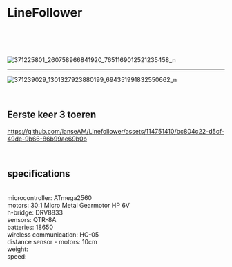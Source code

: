 # LineFollower
<br />

<br />
<br />

![371225801_260758966841920_7651169012521235458_n](https://github.com/lanseAM/Linefollower/assets/114751410/68f9d8bb-5088-4be0-8f8e-e530b8b7f81e)

---
![371239029_1301327923880199_694351991832550662_n](https://github.com/lanseAM/Linefollower/assets/114751410/4153e38a-8d02-4a6a-babb-5df909d9b6a0)
 







<br />

## Eerste keer 3 toeren


https://github.com/lanseAM/Linefollower/assets/114751410/bc804c22-d5cf-49de-9b66-86b99ae69b0b


<br />
  
## specifications
<br />
microcontroller: ATmega2560
<br />
motors: 30:1 Micro Metal Gearmotor HP 6V
<br />
h-bridge: DRV8833
<br />
sensors: QTR-8A 
<br />
batteries: 18650
<br />
wireless communication: HC-05
<br />
distance sensor - motors: 10cm
<br />
weight:
<br />
speed: 
<br />

